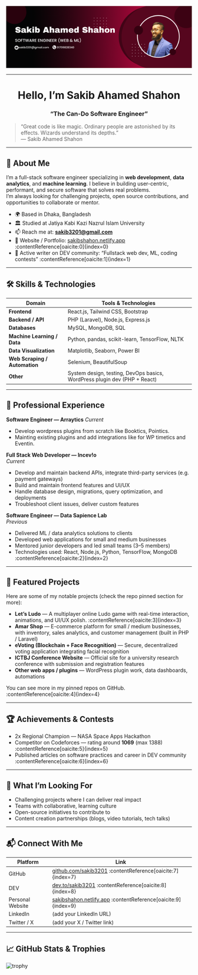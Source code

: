 <div align="center" style="width:100%;">
  <img src="software engineer (Web & ML).png" alt="Software Engineer (Web & ML)">
</div>

---

<h1 align="center">Hello, I’m Sakib Ahamed Shahon</h1>
<h3 align="center">“The Can-Do Software Engineer”</h3>

> “Great code is like magic. Ordinary people are astonished by its effects. Wizards understand its depths.”  
> — Sakib Ahamed Shahon  

---

## 🚀 About Me

I’m a full-stack software engineer specializing in **web development**, **data analytics**, and **machine learning**. I believe in building user-centric, performant, and secure software that solves real problems.  
I’m always looking for challenging projects, open source contributions, and opportunities to collaborate or mentor.

- 🌍 Based in Dhaka, Bangladesh  
- 🏛️ Studied at Jatiya Kabi Kazi Nazrul Islam University  
- 📫 Reach me at: **sakib3201@gmail.com**  
- 🔗 Website / Portfolio: [sakibshahon.netlify.app](https://sakibshahon.netlify.app) :contentReference[oaicite:0]{index=0}  
- 🧠 Active writer on DEV community: “Fullstack web dev, ML, coding contests” :contentReference[oaicite:1]{index=1}

---

## 🛠️ Skills & Technologies

| Domain | Tools & Technologies |
|---|---|
| **Frontend** | React.js, Tailwind CSS, Bootstrap |
| **Backend / API** | PHP (Laravel), Node.js, Express.js |
| **Databases** | MySQL, MongoDB, SQL |
| **Machine Learning / Data** | Python, pandas, scikit-learn, TensorFlow, NLTK |
| **Data Visualization** | Matplotlib, Seaborn, Power BI |
| **Web Scraping / Automation** | Selenium, BeautifulSoup |
| **Other** | System design, testing, DevOps basics, WordPress plugin dev (PHP + React) |

---

## 💼 Professional Experience
**Software Engineer — Arraytics**
_Current_
- Develop wordpress plugins from scratch like Booktics, Pointics.
- Mainting existing plugins and add integrations like for WP timetics and Eventin.

**Full Stack Web Developer — Incev!o**  
_Current_  
- Develop and maintain backend APIs, integrate third-party services (e.g. payment gateways)  
- Build and maintain frontend features and UI/UX  
- Handle database design, migrations, query optimization, and deployments  
- Troubleshoot client issues, deliver custom features  

**Software Engineer — Data Sapience Lab**  
_Previous_  
- Delivered ML / data analytics solutions to clients  
- Developed web applications for small and medium businesses  
- Mentored junior developers and led small teams (3–5 members)  
- Technologies used: React, Node.js, Python, TensorFlow, MongoDB :contentReference[oaicite:2]{index=2}  

---

## 📂 Featured Projects

Here are some of my notable projects (check the repo pinned section for more):

- **Let’s Ludo** — A multiplayer online Ludo game with real-time interaction, animations, and UI/UX polish. :contentReference[oaicite:3]{index=3}  
- **Amar Shop** — E-commerce platform for small / medium businesses, with inventory, sales analytics, and customer management (built in PHP / Laravel)  
- **eVoting (Blockchain + Face Recognition)** — Secure, decentralized voting application integrating facial recognition  
- **ICTBJ Conference Website** — Official site for a university research conference with submission and registration features  
- **Other web apps / plugins** — WordPress plugin work, data dashboards, automations

You can see more in my pinned repos on GitHub. :contentReference[oaicite:4]{index=4}

---

## 🏆 Achievements & Contests

- 2x Regional Champion — NASA Space Apps Hackathon  
- Competitor on Codeforces — rating around **1069** (max 1388) :contentReference[oaicite:5]{index=5}  
- Published articles on software practices and career in DEV community :contentReference[oaicite:6]{index=6}  

---

## 🎯 What I’m Looking For

- Challenging projects where I can deliver real impact  
- Teams with collaborative, learning culture  
- Open-source initiatives to contribute to  
- Content creation partnerships (blogs, video tutorials, tech talks)

---

## 📬 Connect With Me

| Platform | Link |
|---|---|
| GitHub | [github.com/sakib3201](https://github.com/sakib3201) :contentReference[oaicite:7]{index=7} |
| DEV | [dev.to/sakib3201](https://dev.to/sakib3201) :contentReference[oaicite:8]{index=8} |
| Personal Website | [sakibshahon.netlify.app](https://sakibshahon.netlify.app) :contentReference[oaicite:9]{index=9} |
| LinkedIn | (add your LinkedIn URL) |
| Twitter / X | (add your X / Twitter link) |

---

## 📈 GitHub Stats & Trophies

![trophy](https://github-profile-trophy.vercel.app/?username=sakib3201&theme=dracula)  
